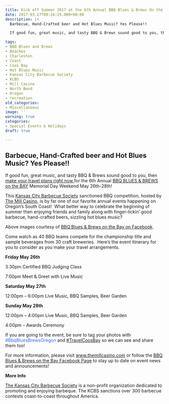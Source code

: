 ```yaml
---
title: Kick off Summer 2017 at the 6th Annual BBQ Blues & Brews On the Bay!
date: 2017-03-27T08:24:25.000+00:00
description: |+
  Barbecue, Hand-Crafted beer and Hot Blues Music? Yes Please!!

  If good fun, great music, and tasty BBQ & Brews sound good to you, then make your travel plans right now for the 6th Annual BBQ BLUES & BREWS on the BAY Memorial Day Weekend May 26th-28th!

tags:
- BBQ Blues and Brews
- Beaches
- Charleston
- Coast
- Coos Bay
- Hot Blues Music
- Kansas City Barbecue Society
- KCBS
- Mill Casino
- North Bend
- Oregon
- recreation
old_categories:
- Miscellaneous
image: ''
warning: true
categories:
- Special Events & Holidays
draft: true

---
```

<h2 style="text-align: left;">
Barbecue, Hand-Crafted beer and Hot Blues Music? Yes Please!!
</h2>

<p style="text-align: left;">
If good fun, great music, and tasty BBQ & Brews sound good to you, then <a href="/lodging/">make your travel plans right now </a>for the 6th Annual <a href="https://www.facebook.com/BbqBluesBrewsOnTheBay" target="_blank">BBQ BLUES & BREWS on the BAY</a> Memorial Day Weekend May 26th-28th!
</p>

<p style="text-align: left;">
This <a href="http://www.kcbs.us/" target="_blank">Kansas City Barbecue Society</a> sanctioned BBQ competition, hosted by <a href="http://www.themillcasino.com/" target="_blank">The Mill Casino</a>, is by far one of our favorite annual events happening on Oregon’s South Coast!  What better way to celebrate the beginning of summer then enjoying friends and family along with finger-lickin’ good barbecue, hand-crafted beers, sizzling hot blues music?
</p>

Above images courtesy of [BBQ Blues & Brews on the Bay on Facebook](https://www.facebook.com/pg/BbqBluesBrewsOnTheBay/photos/?ref=page_internal).

Come watch as 40 BBQ teams compete for the championship title and sample beverages from 30 craft breweries.  Here’s the event itinerary for you to consider as you make your travel arrangements.

**Friday May 26th**

3:30pm Certified BBQ Judging Class

7:00pm Meet & Greet with Live Music

**Saturday May 27th**

12:00pm – 6:00pm Live Music, BBQ Samples, Beer Garden

**Sunday May 28th**

12:00pm – 4:00pm Live Music, BBQ Samples, Beer Garden

4:00pm – Awards Ceremony

If you are going to the event, be sure to tag your photos with <span style="color: #3366ff;">#BbqBluesBrewsOregon</span> and [#TravelCoosBay](https://www.instagram.com/explore/tags/travelcoosbay/) so we can see and share them too!

For more information, please visit <a href="http://www.themillcasino.com/entertainment/" target="_blank">www.themillcasino.com</a> or follow the <a href="https://www.facebook.com/BbqBluesBrewsOnTheBay" target="_blank">BBQ Blues & Brews on the Bay Facebook Page</a> to stay up to date on event news and announcements!

**More Info**

<a href="http://www.kcbs.us/" target="_blank">The Kansas City Barbecue Society</a> is a non-profit organization dedicated to promoting and enjoying barbeque. The KCBS sanctions over 300 barbecue contests coast-to-coast throughout America.